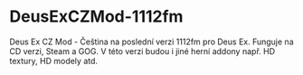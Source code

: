 # DeusExCZMod-1112fm
Deus Ex CZ Mod - Čeština na poslední verzi 1112fm pro Deus Ex. Funguje na CD verzi, Steam a GOG. V této verzi budou i jiné herní addony např. HD textury, HD modely atd.
